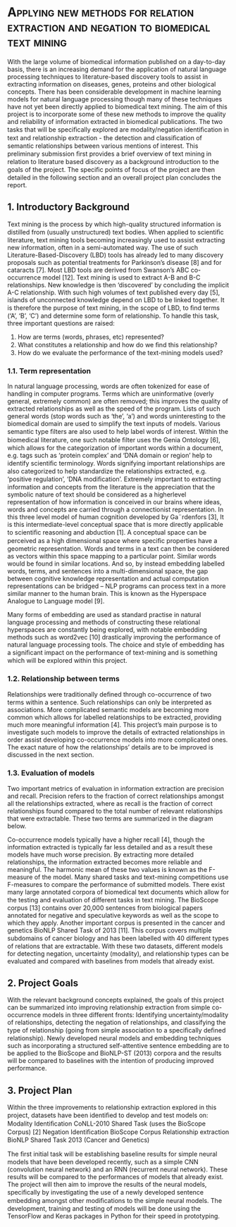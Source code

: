 # <span style="font-variant: small-caps"> Applying new methods for relation extraction and negation to biomedical text mining </span>

With the large volume of biomedical information published on a day-to-day basis, there is an increasing demand for the application of natural language processing techniques to literature-based discovery tools to assist in extracting information on diseases, genes, proteins and other biological concepts.
There has been considerable development in machine learning models for natural language processing though many of these techniques have not yet been directly applied to biomedical text mining.
The aim of this project is to incorporate some of these new methods to improve the quality and reliability of information extracted in biomedical publications. The two tasks that will be speciﬁcally explored are modality/negation identiﬁcation in text and relationship extraction - the detection and classiﬁcation of semantic relationships between various mentions of interest.
This preliminary submission ﬁrst provides a brief overview of text mining in relation to literature based discovery as a background introduction to the goals of the project. The speciﬁc points of focus of the project are then detailed in the following section and an overall project plan concludes the report.

## 1. Introductory Background

Text mining is the process by which high-quality structured information is distilled from (usually unstructured) text bodies. When applied to scientiﬁc literature, text mining tools becoming increasingly used to assist extracting new information, often in a semi-automated way. The use of such Literature-Based-Discovery (LBD) tools has already led to many discovery proposals such as potential treatments for Parkinson’s disease [8] and for cataracts [7].
Most LBD tools are derived from Swanson’s ABC co-occurrence model [12]. Text mining is used to extract A-B and B-C relationships. New knowledge is then ‘discovered’ by concluding the implicit A-C relationship. With such high volumes of text published every day [5], islands of unconnected knowledge depend on LBD to be linked together.
It is therefore the purpose of text mining, in the scope of LBD, to ﬁnd terms (‘A’, ‘B’, ‘C’) and determine some form of relationship. To handle this task, three important questions are raised:

1. How are terms (words, phrases, etc) represented?
2. What constitutes a relationship and how do we ﬁnd this relationship?
3. How do we evaluate the performance of the text-mining models used?

### 1.1. Term representation

In natural language processing, words are often tokenized for ease of handling in computer programs. Terms which are uninformative (overly general, extremely common) are often removed; this improves the quality of extracted relationships as well as the speed of the program. Lists of such general words (stop words such as ‘the’, ‘a’) and words uninteresting to the biomedical domain are used to simplify the text inputs of models.
Various semantic type ﬁlters are also used to help label words of interest. Within the biomedical literature, one such notable ﬁlter uses the Genia Ontology [6], which allows for the categorization of important words within a document, e.g. tags such as ‘protein complex’ and ‘DNA domain or region’ help to identify scientiﬁc terminology. Words signifying important relationships are also categorized to help standardize the relationships extracted, e.g. ‘positive regulation’, ‘DNA modiﬁcation’.
Extremely important to extracting information and concepts from the literature is the appreciation that the symbolic nature of text should be considered as a higherlevel representation of how information is conceived in our brains where ideas, words and concepts are carried through a connectionist representation. In this three level model of human cognition developed by Ga¨rdenfors [3], It is this intermediate-level conceptual space that is more directly applicable to scientiﬁc reasoning and abduction [1].
A conceptual space can be perceived as a high dimensional space where speciﬁc properties have a geometric representation. Words and terms in a text can then be considered as vectors within this space mapping to a particular point. Similar words would be found in similar locations. And so, by instead embedding labelled words, terms, and sentences into a multi-dimensional space, the gap between cognitive knowledge representation and actual computation representations can be bridged – NLP programs can process text in a more similar manner to the human brain. This is known as the Hyperspace Analogue to Language model [9].

Many forms of embedding are used as standard practise in natural language processing and methods of constructing these relational hyperspaces are constantly being explored, with notable embedding methods such as word2vec [10] drastically improving the performance of natural language processing tools. The choice and style of embedding has a signiﬁcant impact on the performance of text-mining and is something which will be explored within this project.

### 1.2. Relationship between terms

Relationships were traditionally deﬁned through co-occurrence of two terms within a sentence. Such relationships can only be interpreted as associations. More complicated semantic models are becoming more common which allows for labelled relationships to be extracted, providing much more meaningful information [4]. This project’s main purpose is to investigate such models to improve the details of extracted relationships in order assist developing co-occurrence models into more complicated ones. The exact nature of how the relationships’ details are to be improved is discussed in the next section.

### 1.3. Evaluation of models

Two important metrics of evaluation in information extraction are precision and recall. Precision refers to the fraction of correct relationships amongst all the relationships extracted, where as recall is the fraction of correct relationships found compared to the total number of relevant relationships that were extractable. These two terms are summarized in the diagram below.

Co-occurrence models typically have a higher recall [4], though the information extracted is typically far less detailed and as a result these models have much worse precision. By extracting more detailed relationships, the information extracted becomes more reliable and meaningful.
The harmonic mean of these two values is known as the F-measure of the model. Many shared tasks and text-mining competitions use F-measures to compare the performance of submitted models.
There exist many large annotated corpora of biomedical text documents which allow for the testing and evaluation of diﬀerent tasks in text mining. The BioScope corpus [13] contains over 20,000 sentences from biological papers annotated for negative and speculative keywords as well as the scope to which they apply. Another important corpus is presented in the cancer and genetics BioNLP Shared Task of 2013 [11]. This corpus covers multiple subdomains of cancer biology and has been labelled with 40 diﬀerent types of relations that are extractable. With these two datasets, different models for detecting negation, uncertainty (modality), and relationship types can be evaluated and compared with baselines from models that already exist.

## 2. Project Goals

With the relevant background concepts explained, the goals of this project can be summarized into improving relationship extraction from simple co-occurrence models in three different fronts: Identifying uncertainty/modality of relationships, detecting the negation of relationships, and classifying the type of relationship (going from simple association to a speciﬁcally deﬁned relationship).
Newly developed neural models and embedding techniques such as incorporating a structured self-attentive sentence embedding are to be applied to the BioScope and BioNLP-ST (2013) corpora and the results will be compared to baselines with the intention of producing improved performance.

## 3. Project Plan

Within the three improvements to relationship extraction explored in this project, datasets have been identiﬁed to develop and test models on:
Modality Identiﬁcation
CoNLL-2010 Shared Task (uses the BioScope Corpus) [2]
Negation Identiﬁcation
BioScope Corpus
Relationship extraction
BioNLP Shared Task 2013 (Cancer and Genetics)

The ﬁrst initial task will be establishing baseline results for simple neural models that have been developed recently, such as a simple CNN (convolution neural network) and an RNN (recurrent neural network). These results will be compared to the performances of models that already exist.
The project will then aim to improve the results of the neural models, speciﬁcally by investigating the use of a newly developed sentence embedding amongst other modiﬁcations to the simple neural models.
The development, training and testing of models will be done using the TensorFlow and Keras packages in Python for their speed in prototyping.

